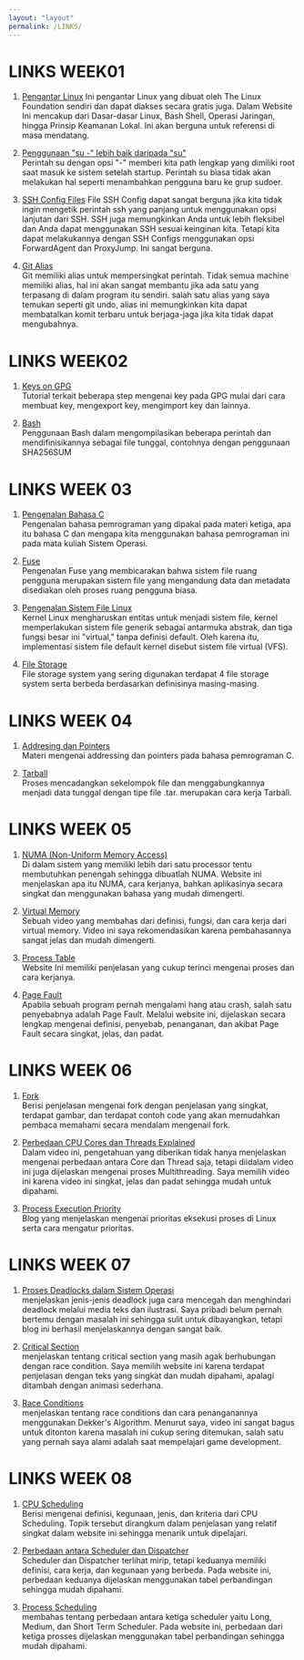 ```yaml
---
layout: "layout"
permalink: /LINKS/
---
```


# LINKS WEEK01
1. [Pengantar Linux](https://training.linuxfoundation.org/training/introduction-to-linux/)
   Ini  pengantar Linux yang dibuat oleh The Linux Foundation sendiri dan dapat diakses secara gratis juga. Dalam Website Ini mencakup dari Dasar-dasar Linux, Bash Shell, Operasi Jaringan, hingga Prinsip Keamanan Lokal. Ini akan berguna untuk referensi di masa mendatang.

2. [Penggunaan "su -" lebih baik daripada "su"](https://www.linuxquestions.org/questions/linux-newbie-8/command-usermod-not-found-385901/)  
   Perintah su dengan opsi "-" memberi kita path lengkap yang dimiliki root saat masuk ke sistem setelah startup. Perintah su biasa tidak akan melakukan hal seperti menambahkan pengguna baru ke grup sudoer.
   
3. [SSH Config Files](https://www.ssh.com/academy/ssh/config)
   File SSH Config dapat sangat berguna jika kita tidak ingin mengetik perintah ssh yang panjang untuk menggunakan opsi lanjutan dari SSH. SSH juga memungkinkan Anda untuk lebih fleksibel dan Anda dapat menggunakan SSH sesuai keinginan kita. Tetapi kita dapat melakukannya dengan SSH Configs menggunakan opsi ForwardAgent dan ProxyJump. Ini sangat berguna.
   
4. [Git Alias](https://git-scm.com/book/en/v2/Git-Basics-Git-Aliases)  
   Git memiliki alias untuk mempersingkat perintah. Tidak semua machine memiliki alias, hal ini akan sangat membantu jika ada satu yang terpasang di dalam program itu sendiri. salah satu alias yang saya temukan seperti git undo, alias ini memungkinkan kita dapat membatalkan komit terbaru untuk berjaga-jaga jika kita tidak dapat mengubahnya.


# LINKS WEEK02
1. [Keys on GPG](https://www.dewinter.com/gnupg_howto/english/GPGMiniHowto-3.html)<br>
   Tutorial terkait beberapa step mengenai key pada GPG mulai dari cara membuat key, mengexport key, mengimport key dan lainnya.

2. [Bash](https://ryanstutorials.net/bash-scripting-tutorial/bash-script.php)<br/>
Penggunaan Bash dalam mengompilasikan beberapa perintah dan mendifinisikannya sebagai file tunggal, contohnya dengan penggunaan SHA256SUM

# LINKS WEEK 03
1. [Pengenalan Bahasa C](https://www.geeksforgeeks.org/c-language-set-1-introduction/)<br>
Pengenalan bahasa pemrograman yang dipakai pada materi ketiga, apa itu bahasa C dan mengapa kita menggunakan bahasa pemrograman ini pada mata kuliah Sistem Operasi.

2. [Fuse](https://www.kernel.org/doc/html/latest/filesystems/fuse.html)<br>
Pengenalan Fuse yang membicarakan bahwa sistem file ruang pengguna merupakan sistem file yang mengandung data dan metadata disediakan oleh proses ruang pengguna biasa.

3. [Pengenalan Sistem File Linux](https://opensource.com/article/19/3/virtual-filesystems-linux)<br>
Kernel Linux mengharuskan entitas untuk menjadi sistem file, kernel memperlakukan sistem file generik sebagai antarmuka abstrak, dan tiga fungsi besar ini "virtual," tanpa definisi default. Oleh karena itu, implementasi sistem file default kernel disebut sistem file virtual (VFS).

4. [File Storage](https://www.geeksforgeeks.org/understanding-file-system/)<br>
File storage system yang sering digunakan terdapat 4 file storage system serta berbeda berdasarkan definisinya masing-masing.

# LINKS WEEK 04
1. [Addresing dan Pointers](https://beginnersbook.com/2014/01/c-pointers/)<br>
Materi mengenai addressing dan pointers pada bahasa pemrograman C.

2. [Tarball](https://www.networkworld.com/article/3328840/working-with-tarballs-on-linux.html)<br>
Proses mencadangkan sekelompok file dan menggabungkannya menjadi data tunggal dengan tipe file .tar. merupakan cara kerja Tarball.

# LINKS WEEK 05
1. [NUMA (Non-Uniform Memory Access)](https://whatis.techtarget.com/definition/NUMA-non-uniform-memory-access)<br>
Di dalam sistem yang memiliki lebih dari satu processor tentu membutuhkan penengah sehingga dibuatlah NUMA. Website ini menjelaskan apa itu NUMA, cara kerjanya, bahkan aplikasinya secara singkat dan menggunakan bahasa yang mudah dimengerti.

2. [Virtual Memory](https://www.youtube.com/watch?v=2quKyPnUShQ)<br>
Sebuah video yang membahas dari definisi, fungsi, dan cara kerja dari virtual memory. Video ini saya rekomendasikan karena pembahasannya sangat jelas dan mudah dimengerti.

3. [Process Table](https://exposnitc.github.io/os_design-files/process_table.html)<br>
Website Ini memiliki penjelasan yang cukup terinci mengenai proses dan cara kerjanya.

4. [Page Fault](https://techterms.com/definition/page_fault)<br>
Apabila sebuah program pernah mengalami hang atau crash, salah satu penyebabnya adalah Page Fault. Melalui website ini, dijelaskan secara lengkap mengenai definisi, penyebab, penanganan, dan akibat Page Fault secara singkat, jelas, dan padat.

# LINKS WEEK 06
1. [Fork](https://www.geeksforgeeks.org/fork-system-call/)<br>
Berisi penjelasan mengenai fork dengan penjelasan yang singkat, terdapat gambar, dan terdapat contoh code yang akan memudahkan pembaca memahami secara mendalam mengenail fork.

2. [Perbedaan CPU Cores dan Threads Explained](https://www.youtube.com/watch?v=hwTYDQ0zZOw)<br>
Dalam video ini, pengetahuan yang diberikan tidak hanya menjelaskan mengenai perbedaan antara Core dan Thread saja, tetapi diidalam video ini juga dijelaskan mengenai proses Multithreading. Saya memilih video ini karena video ini singkat, jelas dan padat sehingga mudah untuk dipahami.

3. [Process Execution Priority](https://developer.ibm.com/technologies/linux/tutorials/l-lpic1-103-6/)<br>
Blog yang menjelaskan mengenai prioritas eksekusi proses di Linux serta cara mengatur prioritas.

# LINKS WEEK 07
1. [Proses Deadlocks dalam Sistem Operasi](https://www.tutorialspoint.com/process-deadlocks-in-operating-system)<br>
menjelaskan jenis-jenis deadlock juga cara mencegah dan menghindari deadlock melalui media teks dan ilustrasi. Saya pribadi belum pernah bertemu dengan masalah ini sehingga sulit untuk dibayangkan, tetapi blog ini berhasil menjelaskannya dengan sangat baik.

2. [Critical Section](https://tuxthink.blogspot.com/2013/07/introduction-to-critical-section-with.html)<br>
menjelaskan tentang critical section yang masih agak berhubungan dengan race condition. Saya memilih website ini karena terdapat penjelasan dengan teks yang singkat dan mudah dipahami, apalagi ditambah dengan animasi sederhana.

3. [Race Conditions](https://www.youtube.com/watch?v=MqnpIwN7dz0)<br>
menjelaskan tentang race conditions dan cara penanganannya menggunakan Dekker's Algorithm. Menurut saya, video ini sangat bagus untuk ditonton karena masalah ini cukup sering ditemukan, salah satu yang pernah saya alami adalah saat mempelajari game development.

# LINKS WEEK 08
1. [CPU Scheduling](https://www.studytonight.com/operating-system/cpu-scheduling)<br>
Berisi mengenai definisi, kegunaan, jenis, dan kriteria dari CPU Scheduling. Topik tersebut dirangkum dalam penjelasan yang relatif singkat dalam website ini sehingga menarik untuk dipelajari.

2. [Perbedaan antara Scheduler dan Dispatcher](https://www.differencebetween.com/difference-between-scheduler-and-vs-dispatcher/)<br>
Scheduler dan Dispatcher terlihat mirip, tetapi keduanya memiliki definisi, cara kerja, dan kegunaan yang berbeda. Pada website ini, perbedaan keduanya dijelaskan menggunakan tabel perbandingan sehingga mudah dipahami.

3. [Process Scheduling](https://www.guru99.com/process-scheduling.html)<br>
membahas tentang perbedaan antara ketiga scheduler yaitu Long, Medium, dan Short Term Scheduler. Pada website ini, perbedaan dari ketiga prosses dijelaskan menggunakan tabel perbandingan sehingga mudah dipahami.
